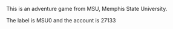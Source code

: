 This is an adventure game from MSU, Memphis State University.

The label is MSU0 and the account is 27133

